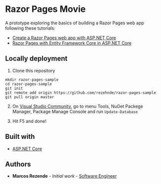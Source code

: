 # Razor Pages Movie

A prototype exploring the basics of building a Razor Pages web app following these tutorials:

- [Create a Razor Pages web app with ASP.NET Core](https://docs.microsoft.com/en-US/aspnet/core/tutorials/razor-pages/?view=aspnetcore-3.1)
- [Razor Pages with Entity Framework Core in ASP.NET Core](https://docs.microsoft.com/en-us/aspnet/core/data/ef-rp/intro?view=aspnetcore-3.1&tabs=visual-studio)

## Locally deployment

1. Clone this repository
```
mkdir razor-pages-sample
cd razor-pages-sample
git init
git remote add origin https://github.com/rezehnde/razor-pages-sample
git pull origin master
```

2. On [Visual Studio Community](https://visualstudio.microsoft.com/pt-br/downloads/), go to menu Tools, NuGet Packege Manager, Package Manage Console and run ```Update-Database```

3. Hit F5 and done!

## Built with 

* [ASP.NET Core](https://docs.microsoft.com/en-us/aspnet/core/?view=aspnetcore-3.1)

## Authors 

* **Marcos Rezende** - *Initial work* - [Software Engineer](https://github.com/rezehnde)
